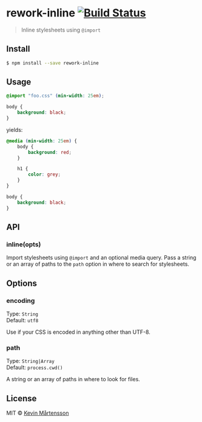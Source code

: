 # rework-inline [![Build Status](https://travis-ci.org/kevva/rework-inline.svg?branch=master)](https://travis-ci.org/kevva/rework-inline)

> Inline stylesheets using `@import`

## Install

```bash
$ npm install --save rework-inline
```

## Usage

```css
@import "foo.css" (min-width: 25em);

body {
    background: black;
}
```

yields:

```css
@media (min-width: 25em) {
    body {
        background: red;
    }

    h1 {
        color: grey;
    }
}

body {
    background: black;
}
```

## API

### inline(opts)

Import stylesheets using `@import` and an optional media query. Pass a string or
an array of paths to the `path` option in where to search for stylesheets.

## Options

### encoding

Type: `String`  
Default: `utf8`

Use if your CSS is encoded in anything other than UTF-8.

### path

Type: `String|Array`  
Default: `process.cwd()`

A string or an array of paths in where to look for files.

## License

MIT © [Kevin Mårtensson](http://kevinmartensson.com)
